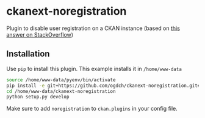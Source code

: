 ckanext-noregistration
======================

Plugin to disable user registration on a CKAN instance (based on [this answer on StackOverflow](http://stackoverflow.com/questions/18171937/ckan-prevent-user-from-auto-registering/18183850#18183850))

## Installation

Use `pip` to install this plugin. This example installs it in `/home/www-data`

```bash
source /home/www-data/pyenv/bin/activate
pip install -e git+https://github.com/ogdch/ckanext-noregistration.git#egg=ckanext-noregistration --src /home/www-data
cd /home/www-data/ckanext-noregistration
python setup.py develop
```

Make sure to add `noregistration` to `ckan.plugins` in your config file.
